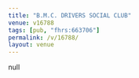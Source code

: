 ```yaml
---
title: "B.M.C. DRIVERS SOCIAL CLUB"
venue: v16788
tags: [pub, "fhrs:663706"]
permalink: /v/16788/
layout: venue
---
```

null